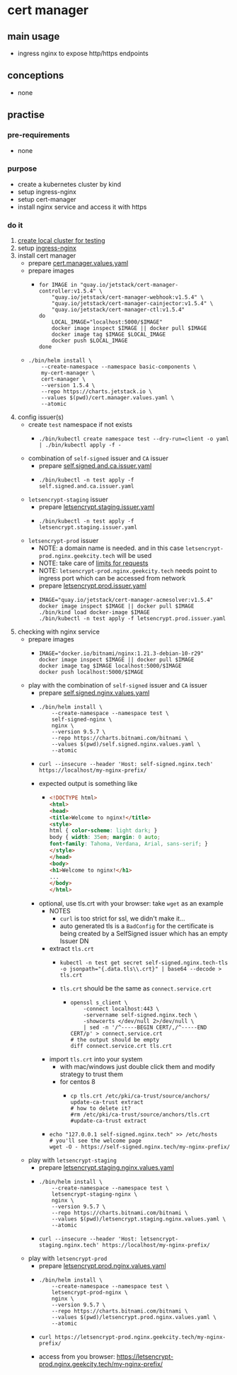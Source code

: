 # cert manager

## main usage

* ingress nginx to expose http/https endpoints

## conceptions

* none

## practise

### pre-requirements

* none

### purpose

* create a kubernetes cluster by kind
* setup ingress-nginx
* setup cert-manager
* install nginx service and access it with https

### do it

1. [create local cluster for testing](local.cluster.for.testing.md)
2. setup [ingress-nginx](ingress.nginx.md)
3. install cert manager
    * prepare [cert.manager.values.yaml](resources/cert.manager.values.yaml.md)
    * prepare images
        + ```shell
          for IMAGE in "quay.io/jetstack/cert-manager-controller:v1.5.4" \
              "quay.io/jetstack/cert-manager-webhook:v1.5.4" \
              "quay.io/jetstack/cert-manager-cainjector:v1.5.4" \
              "quay.io/jetstack/cert-manager-ctl:v1.5.4"
          do
              LOCAL_IMAGE="localhost:5000/$IMAGE"
              docker image inspect $IMAGE || docker pull $IMAGE
              docker image tag $IMAGE $LOCAL_IMAGE
              docker push $LOCAL_IMAGE
          done
          ```
    * ```shell
      ./bin/helm install \
          --create-namespace --namespace basic-components \
          my-cert-manager \
          cert-manager \
          --version 1.5.4 \
          --repo https://charts.jetstack.io \
          --values $(pwd)/cert.manager.values.yaml \
          --atomic
      ```
4. config issuer(s)
    * create `test` namespace if not exists
        + ```shell
          ./bin/kubectl create namespace test --dry-run=client -o yaml | ./bin/kubectl apply -f -
          ```
    * combination of `self-signed` issuer and `CA` issuer
        + prepare [self.signed.and.ca.issuer.yaml](resources/self.signed.and.ca.issuer.yaml.md)
        + ```shell
          ./bin/kubectl -n test apply -f self.signed.and.ca.issuer.yaml
          ```
    * `letsencrypt-staging` issuer
        + prepare [letsencrypt.staging.issuer.yaml](resources/letsencrypt.staging.issuer.yaml.md)
        + ```shell
          ./bin/kubectl -n test apply -f letsencrypt.staging.issuer.yaml
          ```
    * `letsencrypt-prod` issuer
        + NOTE: a domain name is needed. and in this case `letsencrypt-prod.nginx.geekcity.tech` will be used
        + NOTE: take care of [limits for requests](https://letsencrypt.org/docs/rate-limits/)
        + NOTE: `letsencrypt-prod.nginx.geekcity.tech` needs point to ingress port which can be accessed from network
        + prepare [letsencrypt.prod.issuer.yaml](resources/letsencrypt.prod.issuer.yaml.md)
        + ```shell
          IMAGE="quay.io/jetstack/cert-manager-acmesolver:v1.5.4"
          docker image inspect $IMAGE || docker pull $IMAGE
          ./bin/kind load docker-image $IMAGE
          ./bin/kubectl -n test apply -f letsencrypt.prod.issuer.yaml
          ```
5. checking with nginx service
    * prepare images
        + ```shell
          IMAGE="docker.io/bitnami/nginx:1.21.3-debian-10-r29"
          docker image inspect $IMAGE || docker pull $IMAGE
          docker image tag $IMAGE localhost:5000/$IMAGE
          docker push localhost:5000/$IMAGE
          ```
    * play with the combination of `self-signed` issuer and `CA` issuer
        + prepare [self.signed.nginx.values.yaml](resources/self.signed.nginx.values.yaml.md)
        + ```shell
          ./bin/helm install \
              --create-namespace --namespace test \
              self-signed-nginx \
              nginx \
              --version 9.5.7 \
              --repo https://charts.bitnami.com/bitnami \
              --values $(pwd)/self.signed.nginx.values.yaml \
              --atomic
          ```
        + ```shell
          curl --insecure --header 'Host: self-signed.nginx.tech' https://localhost/my-nginx-prefix/
          ```
        + expected output is something like
            * ```html
              <!DOCTYPE html>
              <html>
              <head>
              <title>Welcome to nginx!</title>
              <style>
              html { color-scheme: light dark; }
              body { width: 35em; margin: 0 auto;
              font-family: Tahoma, Verdana, Arial, sans-serif; }
              </style>
              </head>
              <body>
              <h1>Welcome to nginx!</h1>
              ...
              </body>
              </html>
              ```
        + optional, use tls.crt with your browser: take `wget` as an example
            * NOTES
                + `curl` is too strict for ssl, we didn't make it...
                + auto generated tls is a `BadConfig` for the certificate is being created by a SelfSigned issuer which
                  has an empty Issuer DN
            * extract `tls.crt`
                + ```shell
                  kubectl -n test get secret self-signed.nginx.tech-tls -o jsonpath="{.data.tls\\.crt}" | base64 --decode > tls.crt
                  ```
                + `tls.crt` should be the same as `connect.service.crt`
                    * ```shell
                      openssl s_client \
                          -connect localhost:443 \
                          -servername self-signed.nginx.tech \
                          -showcerts </dev/null 2>/dev/null \
                          | sed -n '/^-----BEGIN CERT/,/^-----END CERT/p' > connect.service.crt
                      # the output should be empty
                      diff connect.service.crt tls.crt
                      ```
            * import `tls.crt` into your system
                + with mac/windows just double click them and modify strategy to trust them
                + for centos 8
                    * ```shell
                      cp tls.crt /etc/pki/ca-trust/source/anchors/
                      update-ca-trust extract
                      # how to delete it?
                      #rm /etc/pki/ca-trust/source/anchors/tls.crt
                      #update-ca-trust extract
                      ```
            * ```shell
              echo "127.0.0.1 self-signed.nginx.tech" >> /etc/hosts
              # you'll see the welcome page
              wget -O - https://self-signed.nginx.tech/my-nginx-prefix/
              ```
    * play with `letsencrypt-staging`
        + prepare [letsencrypt.staging.nginx.values.yaml](resources/letsencrypt.staging.nginx.values.yaml.md)
        + ```shell
          ./bin/helm install \
              --create-namespace --namespace test \
              letsencrypt-staging-nginx \
              nginx \
              --version 9.5.7 \
              --repo https://charts.bitnami.com/bitnami \
              --values $(pwd)/letsencrypt.staging.nginx.values.yaml \
              --atomic
          ```
        + ```shell
          curl --insecure --header 'Host: letsencrypt-staging.nginx.tech' https://localhost/my-nginx-prefix/
          ```
    * play with `letsencrypt-prod`
        + prepare [letsencrypt.prod.nginx.values.yaml](resources/letsencrypt.prod.nginx.values.yaml.md)
        + ```shell
          ./bin/helm install \
              --create-namespace --namespace test \
              letsencrypt-prod-nginx \
              nginx \
              --version 9.5.7 \
              --repo https://charts.bitnami.com/bitnami \
              --values $(pwd)/letsencrypt.prod.nginx.values.yaml \
              --atomic
          ```
        + ```shell
          curl https://letsencrypt-prod.nginx.geekcity.tech/my-nginx-prefix/
          ```
        + access from you browser: https://letsencrypt-prod.nginx.geekcity.tech/my-nginx-prefix/
